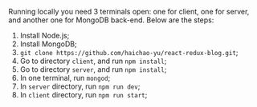 Running locally you need 3 terminals open: one for client, one for server, and another one for MongoDB back-end. Below are the steps:

1. Install Node.js;
2. Install MongoDB;
3. `git clone https://github.com/haichao-yu/react-redux-blog.git`;
4. Go to directory `client`, and run `npm install`;
5. Go to directory `server`, and run `npm install`;
6. In one terminal, run `mongod`;
7. In `server` directory, run `npm run dev`;
8. In `client` directory, run `npm run start`;



